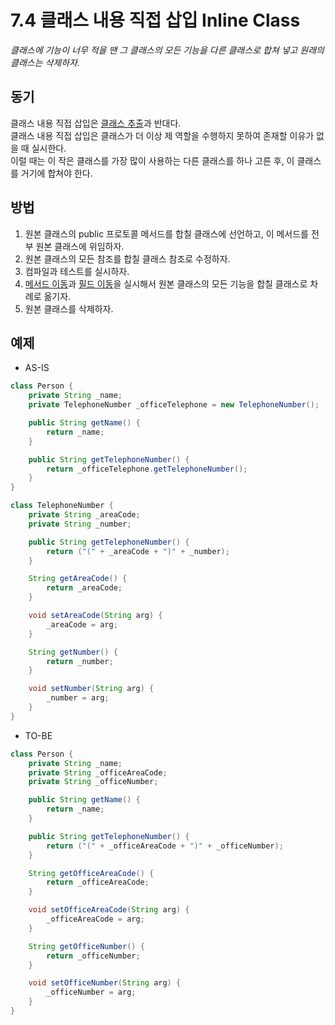 # 7.4 클래스 내용 직접 삽입 Inline Class

_클래스에 기능이 너무 적을 땐 그 클래스의 모든 기능을 다른 클래스로 합쳐 넣고 원래의 클래스는 삭제하자._

## 동기

클래스 내용 직접 삽입은 [클래스 추출](../CHAPTER%2007%20객체%20간의%20기능%20이동/7.3.md)과 반대다.  
클래스 내용 직접 삽입은 클래스가 더 이상 제 역할을 수행하지 못하여 존재할 이유가 없을 때 실시한다.  
이럴 때는 이 작은 클래스를 가장 많이 사용하는 다른 클래스를 하나 고른 후, 이 클래스를 거기에 합쳐야 한다.

## 방법

1. 원본 클래스의 public 프로토콜 메서드를 합칠 클래스에 선언하고, 이 메서드를 전부 원본 클래스에 위임하자.
2. 원본 클래스의 모든 참조를 합칠 클래스 참조로 수정하자.
3. 컴파일과 테스트를 실시하자.
4. [메서드 이동](../CHAPTER%2007%20객체%20간의%20기능%20이동/7.1.md)과 [필드 이동](../CHAPTER%2007%20객체%20간의%20기능%20이동/7.2.md)을 실시해서 원본 클래스의 모든 기능을 합칠 클래스로 차례로 옮기자.
5. 원본 클래스를 삭제하자.

## 예제

- AS-IS

```java
class Person {
    private String _name;
    private TelephoneNumber _officeTelephone = new TelephoneNumber();

    public String getName() {
        return _name;
    }

    public String getTelephoneNumber() {
        return _officeTelephone.getTelephoneNumber();
    }
}

class TelephoneNumber {
    private String _areaCode;
    private String _number;

    public String getTelephoneNumber() {
        return ("(" + _areaCode + ")" + _number);
    }

    String getAreaCode() {
        return _areaCode;
    }

    void setAreaCode(String arg) {
        _areaCode = arg;
    }

    String getNumber() {
        return _number;
    }

    void setNumber(String arg) {
        _number = arg;
    }
}
```

- TO-BE

```java
class Person {
    private String _name;
    private String _officeAreaCode;
    private String _officeNumber;

    public String getName() {
        return _name;
    }

    public String getTelephoneNumber() {
        return ("(" + _officeAreaCode + ")" + _officeNumber);
    }

    String getOfficeAreaCode() {
        return _officeAreaCode;
    }

    void setOfficeAreaCode(String arg) {
        _officeAreaCode = arg;
    }

    String getOfficeNumber() {
        return _officeNumber;
    }

    void setOfficeNumber(String arg) {
        _officeNumber = arg;
    }
}
```

